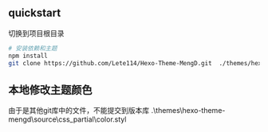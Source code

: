 ## quickstart
切换到项目根目录
```bash
# 安装依赖和主题
npm install
git clone https://github.com/Lete114/Hexo-Theme-MengD.git  ./themes/hexo-theme-mengd
```


## 本地修改主题颜色
由于是其他git库中的文件，不能提交到版本库
.\themes\hexo-theme-mengd\source\css\_partial\color.styl